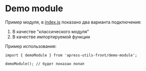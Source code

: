 # Demo module

Пример модуля, в [index.js](index.js) показано два варианта подключения:
1. В качестве "классического модуля"
2. В качестве импортируемой функции

Пример использования:
```
import { demoModule } from 'apress-utils-front/demo-module';

demoModule(); // будет показан попап
```
